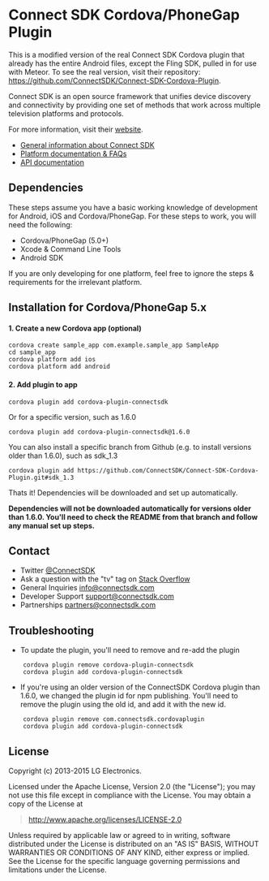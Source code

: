 # Connect SDK Cordova/PhoneGap Plugin

This is a modified version of the real Connect SDK Cordova plugin that already has the entire Android files, except the Fling SDK, pulled in for use with Meteor. To see the real version, visit their repository: https://github.com/ConnectSDK/Connect-SDK-Cordova-Plugin.

Connect SDK is an open source framework that unifies device discovery and connectivity by providing one set of methods that work across multiple television platforms and protocols.

For more information, visit their [website](http://www.connectsdk.com/).

* [General information about Connect SDK](http://www.connectsdk.com/discover/)
* [Platform documentation & FAQs](http://www.connectsdk.com/docs/cordova/)
* [API documentation](http://www.connectsdk.com/apis/cordova/)

## Dependencies

These steps assume you have a basic working knowledge of development for Android, iOS and Cordova/PhoneGap. For these steps to work, you will need the following:

- Cordova/PhoneGap (5.0+)
- Xcode & Command Line Tools
- Android SDK

If you are only developing for one platform, feel free to ignore the steps & requirements for the irrelevant platform.

## Installation for Cordova/PhoneGap 5.x

#### 1. Create a new Cordova app (optional)

    cordova create sample_app com.example.sample_app SampleApp
    cd sample_app
    cordova platform add ios
    cordova platform add android

#### 2. Add plugin to app

    cordova plugin add cordova-plugin-connectsdk

Or for a specific version, such as 1.6.0

    cordova plugin add cordova-plugin-connectsdk@1.6.0
    
You can also install a specific branch from Github (e.g. to install versions older than 1.6.0), such as sdk_1.3

    cordova plugin add https://github.com/ConnectSDK/Connect-SDK-Cordova-Plugin.git#sdk_1.3
    
Thats it! Dependencies will be downloaded and set up automatically.

**Dependencies will not be downloaded automatically for versions older than 1.6.0. You'll need to check the README from that branch and follow any manual set up steps.**

## Contact
* Twitter [@ConnectSDK](https://www.twitter.com/ConnectSDK)
* Ask a question with the "tv" tag on [Stack Overflow](http://stackoverflow.com/tags/tv)
* General Inquiries info@connectsdk.com
* Developer Support support@connectsdk.com
* Partnerships partners@connectsdk.com

## Troubleshooting

* To update the plugin, you'll need to remove and re-add the plugin

```
    cordova plugin remove cordova-plugin-connectsdk
    cordova plugin add cordova-plugin-connectsdk
```

* If you're using an older version of the ConnectSDK Cordova plugin than 1.6.0, we changed the plugin id for npm publishing. You'll need to remove the plugin using the old id, and add it with the new id.

```
    cordova plugin remove com.connectsdk.cordovaplugin
    cordova plugin add cordova-plugin-connectsdk
```

## License

Copyright (c) 2013-2015 LG Electronics.

Licensed under the Apache License, Version 2.0 (the "License");
you may not use this file except in compliance with the License.
You may obtain a copy of the License at

> http://www.apache.org/licenses/LICENSE-2.0

Unless required by applicable law or agreed to in writing, software
distributed under the License is distributed on an "AS IS" BASIS,
WITHOUT WARRANTIES OR CONDITIONS OF ANY KIND, either express or implied.
See the License for the specific language governing permissions and
limitations under the License.
